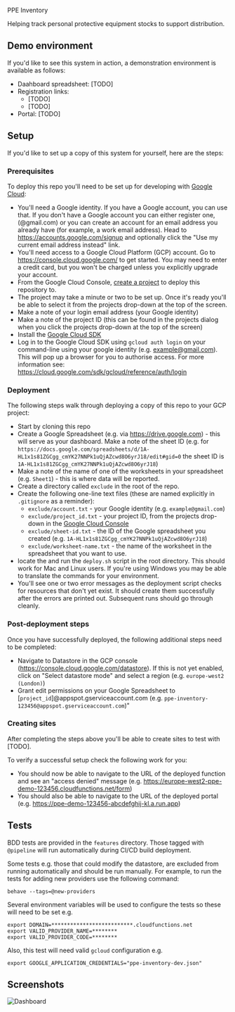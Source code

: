 PPE Inventory

Helping track personal protective equipment stocks to support distribution.

## Demo environment

If you'd like to see this system in action, a demonstration environment is available as follows:

 * Daahboard spreadsheet: [TODO]
 * Registration links: 
   * [TODO]
   * [TODO]
 * Portal: [TODO]

## Setup

If you'd like to set up a copy of this system for yourself, here are the steps:

### Prerequisites

To deploy this repo you'll need to be set up for developing with [Google Cloud](https://cloud.google.com/):

 * You'll need a Google identity. If you have a Google account, you can use that. If you don't have a Google account you can either register one, (@gmail.com) or you can create an account for an email address you already have (for example, a work email address). Head to https://accounts.google.com/signup and optionally click the "Use my current email address instead" link.
 * You'll need access to a Google Cloud Platform (GCP) account. Go to https://console.cloud.google.com/ to get started. You may need to enter a credit card, but you won't be charged unless you explicitly upgrade your account.
 * From the Google Cloud Console, [create a project](https://cloud.google.com/resource-manager/docs/creating-managing-projects) to deploy this repository to.
 * The project may take a minute or two to be set up. Once it's ready you'll be able to select it from the projects drop-down at the top of the screen.
 * Make a note of your login email address (your Google identity)
 * Make a note of the project ID (this can be found in the projects dialog when you click the projects drop-down at the top of the screen)
 * Install the [Google Cloud SDK](https://cloud.google.com/sdk/install)
 * Log in to the Google Cloud SDK using `gcloud auth login` on your command-line using your google identity (e.g. example@gmail.com). This will pop up a browser for you to authorise access. For more information see: https://cloud.google.com/sdk/gcloud/reference/auth/login

### Deployment

The following steps walk through deploying a copy of this repo to your GCP project:

 * Start by cloning this repo
 * Create a Google Spreadsheet (e.g. via https://drive.google.com) - this will serve as your dashboard. Make a note of the sheet ID (e.g. for `https://docs.google.com/spreadsheets/d/1A-HL1x1s81ZGCgg_cmYK27NNPk1uQjAZcwd8O6yrJ18/edit#gid=0` the sheet ID is `1A-HL1x1s81ZGCgg_cmYK27NNPk1uQjAZcwd8O6yrJ18`)
 * Make a note of the name of one of the worksheets in your spreadsheet (e.g. `Sheet1`) - this is where data will be reported.
 * Create a directory called `exclude` in the root of the repo.
 * Create the following one-line text files (these are named explicitly in `.gitignore` as a reminder):
   * `exclude/account.txt` - your Google identity (e.g. `example@gmail.com`)
   * `exclude/project_id.txt` - your project ID, from the projects drop-down in the [Google Cloud Console](https://console.cloud.google.com/)
   * `exclude/sheet-id.txt` - the ID of the Google spreadsheet you created (e.g. `1A-HL1x1s81ZGCgg_cmYK27NNPk1uQjAZcwd8O6yrJ18`)
   * `exclude/worksheet-name.txt` - the name of the worksheet in the spreadsheet that you want to use.
 * locate the and run the `deploy.sh` script in the root directory. This should work for Mac and Linux users. If you're using Windows you may be able to translate the commands for your environment.
 * You'll see one or two error messages as the deployment script checks for resources that don't yet exist. It should create them successfully after the errors are printed out. Subsequent runs should go through cleanly.

### Post-deployment steps

Once you have successfully deployed, the following additional steps need to be completed:

 * Navigate to Datastore in the GCP console (https://console.cloud.google.com/datastore). If this is not yet enabled, click on "Select datastore mode" and select a region (e.g. `europe-west2 (London)`)
 * Grant edit permissions on your Google Spreadsheet to [`project_id`]@appspot.gserviceaccount.com (e.g. `ppe-inventory-123456@appspot.gserviceaccount.com`)"

### Creating sites

After completing the steps above you'll be able to create sites to test with [TODO].

To verify a successful setup check the following work for you:

 * You should now be able to navigate to the URL of the deployed function and see an "access denied" message (e.g. https://europe-west2-ppe-demo-123456.cloudfunctions.net/form)
 * You should also be able to navigate to the URL of the deployed portal (e.g. https://ppe-demo-123456-abcdefghij-kl.a.run.app)


## Tests

BDD tests are provided in the `features` directory. Those tagged with `@pipeline` will run automatically during CI/CD build deployment.

Some tests e.g. those that could modify the datastore, are excluded from running automatically and should be 
run manually. For example, to run the tests for adding new providers use the following command:
```
behave --tags=@new-providers
```  
Several environment variables will be used to configure the tests so these will need to be set e.g.

```
export DOMAIN=**************************.cloudfunctions.net
export VALID_PROVIDER_NAME=********
export VALID_PROVIDER_CODE=********
```
Also, this test will need valid `gcloud` configuration e.g.
```
export GOOGLE_APPLICATION_CREDENTIALS="ppe-inventory-dev.json"
```


## Screenshots

![Dashboard](wiki/images/form.png)

